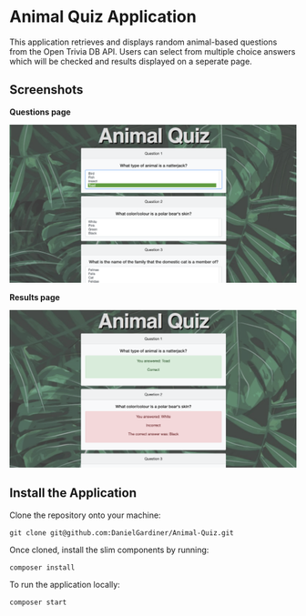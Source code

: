 # Animal Quiz Application

This application retrieves and displays random animal-based questions from the Open Trivia DB API. Users can select from multiple choice answers which will be checked and results displayed on a seperate page. 

## Screenshots

**Questions page**

![alt text](https://raw.githubusercontent.com/DanielGardiner/Animal-Quiz/master/media/img_questions.png)

**Results page**

![alt text](https://raw.githubusercontent.com/DanielGardiner/Animal-Quiz/master/media/img_results.png)

## Install the Application

Clone the repository onto your machine: 
```
git clone git@github.com:DanielGardiner/Animal-Quiz.git
```
Once cloned, install the slim components by running:
```
composer install
```

To run the application locally:
```
composer start
```
